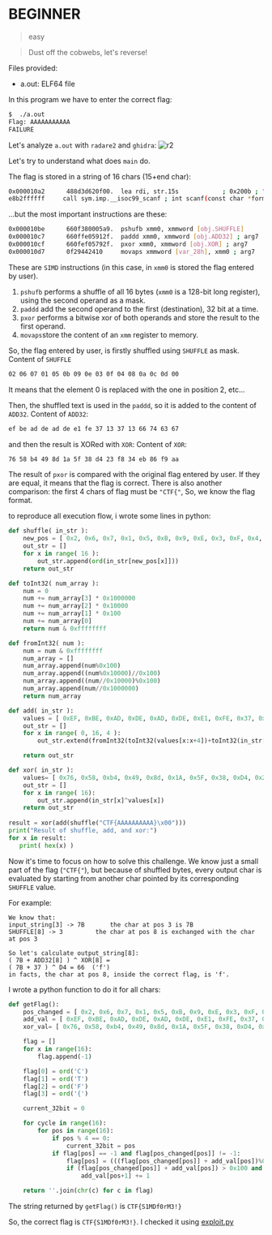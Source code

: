 
# BEGINNER
> easy

> Dust off the cobwebs, let's reverse!


Files provided:
* a.out: ELF64 file

In this program we have to enter the correct flag:

```sh
$  ./a.out
Flag: AAAAAAAAAAA
FAILURE
```

Let's analyze `a.out` with `radare2` and `ghidra`:
![r2](https://github.com/Samuele458/CTF-writeups/blob/master/GoogleCTF2020/Reversing/BEGINNER/img/screen_01.png?raw=true)

Let's try to understand what does `main` do.

 The flag is stored in a string of 16 chars (15+end char): 
```sh
0x000010a2      488d3d620f00.  lea rdi, str.15s            ; 0x200b ; "%15s" ; const char *format
e8b2ffffff     call sym.imp.__isoc99_scanf ; int scanf(const char *format)
```

...but the most important instructions are these:
```sh
0x000010be      660f380005a9.  pshufb xmm0, xmmword [obj.SHUFFLE]
0x000010c7      660ffe05912f.  paddd xmm0, xmmword [obj.ADD32] ; arg7
0x000010cf      660fef05792f.  pxor xmm0, xmmword [obj.XOR] ; arg7
0x000010d7      0f29442410     movaps xmmword [var_28h], xmm0 ; arg7
```
These are `SIMD` instructions (in this case, in `xmm0` is stored the flag entered by user). 

 1. `pshufb` performs a shuffle of all 16 bytes (`xmm0` is a 128-bit long register), using the second operand as a mask.
 2.  `paddd` add the second operand to the first (destination), 32 bit at a time.
 3. `pxor` performs a bitwise xor of both operands and store the result to the first operand.
 4. `movaps`store the content of an `xmm` register to memory.
 

So, the flag entered by user, is firstly shuffled using `SHUFFLE` as mask.
Content of `SHUFFLE`
```sh
02 06 07 01 05 0b 09 0e 03 0f 04 08 0a 0c 0d 00
```
It means that the element 0 is replaced with the one in position 2, etc...

Then, the shuffled text is used in the `paddd`, so it is added to the content of `ADD32`.
Content of `ADD32`:
```sh
ef be ad de ad de e1 fe 37 13 37 13 66 74 63 67
```

and then the result is XORed with `XOR`:
Content of `XOR`:
```sh
76 58 b4 49 8d 1a 5f 38 d4 23 f8 34 eb 86 f9 aa
```
The result of `pxor` is compared with the original flag entered by user. If they are equal, it means that the flag is correct.
There is also another comparison: the first 4 chars of flag must be `"CTF{"`, So, we know the flag format.

to reproduce all execution flow, i wrote some lines in python:
```python
def shuffle( in_str ):
	new_pos = [ 0x2, 0x6, 0x7, 0x1, 0x5, 0xB, 0x9, 0xE, 0x3, 0xF, 0x4, 0x8, 0xA, 0xC, 0xD, 0x0 ]
	out_str = []
	for x in range( 16 ):
		out_str.append(ord(in_str[new_pos[x]]))
	return out_str

def toInt32( num_array ):
	num = 0
	num += num_array[3] * 0x1000000
	num += num_array[2] * 0x10000
	num += num_array[1] * 0x100
	num += num_array[0]
	return num & 0xffffffff

def fromInt32( num ):
	num = num & 0xffffffff
	num_array = []
	num_array.append(num%0x100)
	num_array.append((num%0x10000)//0x100)
	num_array.append((num//0x10000)%0x100)
	num_array.append(num//0x1000000)
	return num_array

def add( in_str ):
	values = [ 0xEF, 0xBE, 0xAD, 0xDE, 0xAD, 0xDE, 0xE1, 0xFE, 0x37, 0x13, 0x37, 0x13, 0x66, 0x74, 0x63, 0x67 ]
	out_str = []
	for x in range( 0, 16, 4 ):
		out_str.extend(fromInt32(toInt32(values[x:x+4])+toInt32(in_str[x:x+4])))

	return out_str

def xor( in_str ):
	values= [ 0x76, 0x58, 0xb4, 0x49, 0x8d, 0x1A, 0x5F, 0x38, 0xD4, 0x23, 0xF8, 0x34, 0xEB, 0x86, 0xF9, 0xAA ]
	out_str = []
	for x in range( 16):
		out_str.append(in_str[x]^values[x])
	return out_str
	
result = xor(add(shuffle("CTF{AAAAAAAAAA}\x00")))  
print("Result of shuffle, add, and xor:")
for x in result:  
   print( hex(x) )
```

Now it's time to focus on how to solve this challenge.
We know just a small part of the flag (`"CTF{"`), but because of shuffled bytes, every output char is evaluated by starting from another char pointed by its corresponding `SHUFFLE` value.

For example:
```
We know that:
input_string[3] -> 7B		the char at pos 3 is 7B
SHUFFLE[8] -> 3			the char at pos 8 is exchanged with the char at pos 3

So let's calculate output_string[8]:
( 7B + ADD32[8] ) ^ XOR[8] =
( 7B + 37 ) ^ D4 = 66  ('f')
in facts, the char at pos 8, inside the correct flag, is 'f'.
```
I wrote a python function to do it for all chars:
```python
def getFlag():
	pos_changed = [ 0x2, 0x6, 0x7, 0x1, 0x5, 0xB, 0x9, 0xE, 0x3, 0xF, 0x4, 0x8, 0xA, 0xC, 0xD, 0x0 ]
	add_val = [ 0xEF, 0xBE, 0xAD, 0xDE, 0xAD, 0xDE, 0xE1, 0xFE, 0x37, 0x13, 0x37, 0x13, 0x66, 0x74, 0x63, 0x67 ]
	xor_val= [ 0x76, 0x58, 0xb4, 0x49, 0x8d, 0x1A, 0x5F, 0x38, 0xD4, 0x23, 0xF8, 0x34, 0xEB, 0x86, 0xF9, 0xAA ]

	flag = []
	for x in range(16):
		flag.append(-1)	

	flag[0] = ord('C')
	flag[1] = ord('T')
	flag[2] = ord('F')
	flag[3] = ord('{')

	current_32bit = 0

	for cycle in range(16):
		for pos in range(16):
			if pos % 4 == 0:
				current_32bit = pos
			if flag[pos] == -1 and flag[pos_changed[pos]] != -1:
				flag[pos] = (((flag[pos_changed[pos]] + add_val[pos])%0x100)^xor_val[pos])
				if (flag[pos_changed[pos]] + add_val[pos]) > 0x100 and pos+1 < current_32bit+4 :
					add_val[pos+1] += 1

	return ''.join(chr(c) for c in flag)
```
The string returned by `getFlag()` is `CTF{S1MDf0rM3!}`

So, the correct flag is `CTF{S1MDf0rM3!}`. I checked it using [exploit.py](python.py)
